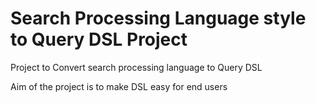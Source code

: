 # Search Processing Language style to Query DSL Project
Project to Convert search processing language to Query DSL 

Aim of the project is to make DSL easy for end users
